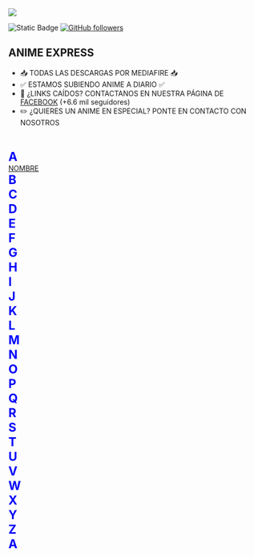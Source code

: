 <div align="center">

</div>
<img src="https://i.imgur.com/weNbhGZ.png">


![Static Badge](https://img.shields.io/badge/Sigueme_En-GitHub-blue)
[![GitHub followers](https://img.shields.io/github/followers/AnimeExpress?style=social)](https://github.com/AnimeExpress)

## ANIME EXPRESS

- 📥​ TODAS LAS DESCARGAS POR MEDIAFIRE 📥​
- ✅​ ESTAMOS SUBIENDO ANIME A DIARIO ✅​
- 🔗​ ¿LINKS CAÍDOS? CONTACTANOS EN NUESTRA PÁGINA DE [FACEBOOK](https://www.facebook.com/DescargasAnimega) (+6.6 mil seguidores)
- ✏️ ¿QUIERES UN ANIME EN ESPECIAL? PONTE EN CONTACTO CON NOSOTROS
<br>

<!--   <a href="LINK" target="_blank">NOMBRE</a>   -->

<span style="font-size: x-large;"><b><span style="color: #0000fa;">A</span></b></span>
<br />
<a href="LINK" target="_blank">NOMBRE</a>
<br />
<span style="font-size: x-large;"><b><span style="color: #0000fa;">B</span></b></span>
<br />
<span style="font-size: x-large;"><b><span style="color: #0000fa;">C</span></b></span>
<br />
<span style="font-size: x-large;"><b><span style="color: #0000fa;">D</span></b></span>
<br />
<span style="font-size: x-large;"><b><span style="color: #0000fa;">E</span></b></span>
<br />
<span style="font-size: x-large;"><b><span style="color: #0000fa;">F</span></b></span>
<br />
<span style="font-size: x-large;"><b><span style="color: #0000fa;">G</span></b></span>
<br />
<span style="font-size: x-large;"><b><span style="color: #0000fa;">H</span></b></span>
<br />
<span style="font-size: x-large;"><b><span style="color: #0000fa;">I</span></b></span>
<br />
<span style="font-size: x-large;"><b><span style="color: #0000fa;">J</span></b></span>
<br />
<span style="font-size: x-large;"><b><span style="color: #0000fa;">K</span></b></span>
<br />
<span style="font-size: x-large;"><b><span style="color: #0000fa;">L</span></b></span>
<br />
<span style="font-size: x-large;"><b><span style="color: #0000fa;">M</span></b></span>
<br />
<span style="font-size: x-large;"><b><span style="color: #0000fa;">N</span></b></span>
<br />
<span style="font-size: x-large;"><b><span style="color: #0000fa;">O</span></b></span>
<br />
<span style="font-size: x-large;"><b><span style="color: #0000fa;">P</span></b></span>
<br />
<span style="font-size: x-large;"><b><span style="color: #0000fa;">Q</span></b></span>
<br />
<span style="font-size: x-large;"><b><span style="color: #0000fa;">R</span></b></span>
<br />
<span style="font-size: x-large;"><b><span style="color: #0000fa;">S</span></b></span>
<br />
<span style="font-size: x-large;"><b><span style="color: #0000fa;">T</span></b></span>
<br />
<span style="font-size: x-large;"><b><span style="color: #0000fa;">U</span></b></span>
<br />
<span style="font-size: x-large;"><b><span style="color: #0000fa;">V</span></b></span>
<br />
<span style="font-size: x-large;"><b><span style="color: #0000fa;">W</span></b></span>
<br />
<span style="font-size: x-large;"><b><span style="color: #0000fa;">X</span></b></span>
<br />
<span style="font-size: x-large;"><b><span style="color: #0000fa;">Y</span></b></span>
<br />
<span style="font-size: x-large;"><b><span style="color: #0000fa;">Z</span></b></span>
<br />
<span style="font-size: x-large;"><b><span style="color: #0000fa;">A</span></b></span>
<br />
